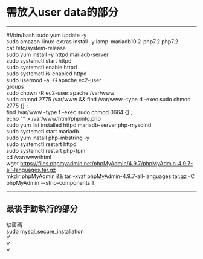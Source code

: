 # 需放入user data的部分
---
#!/bin/bash
sudo yum update -y  
sudo amazon-linux-extras install -y lamp-mariadb10.2-php7.2 php7.2  
cat /etc/system-release  
sudo yum install -y httpd mariadb-server  
sudo systemctl start httpd  
sudo systemctl enable httpd  
sudo systemctl is-enabled httpd  
sudo usermod -a -G apache ec2-user  
groups  
sudo chown -R ec2-user:apache /var/www  
sudo chmod 2775 /var/www && find /var/www -type d -exec sudo chmod 2775 {} \;  
find /var/www -type f -exec sudo chmod 0664 {} \;  
echo "<?php phpinfo(); ?>" > /var/www/html/phpinfo.php  
sudo yum list installed httpd mariadb-server php-mysqlnd  
sudo systemctl start mariadb  
sudo yum install php-mbstring -y  
sudo systemctl restart httpd  
sudo systemctl restart php-fpm  
cd /var/www/html  
wget https://files.phpmyadmin.net/phpMyAdmin/4.9.7/phpMyAdmin-4.9.7-all-languages.tar.gz  
mkdir phpMyAdmin && tar -xvzf phpMyAdmin-4.9.7-all-languages.tar.gz -C phpMyAdmin --strip-components 1  

---
## 最後手動執行的部分
缺密碼  
sudo mysql_secure_installation  
Y  
Y  
Y  

